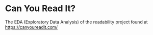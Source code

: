 # Can You Read It?
The EDA (Exploratory Data Analysis) of the readability project found at https://canyoureadit.com/
